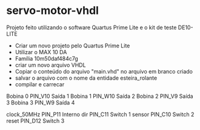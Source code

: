# servo-motor-vhdl

Projeto feito utilizando o software Quartus Prime Lite e o kit de teste DE10-LITE

- Criar um novo projeto pelo Quartus Prime Lite
- Utilizar o MAX 10 DA
- Família 10m50daf484c7g
- criar um novo arquivo VHDL
- Copiar o conteúdo do arquivo "main.vhd" no arquivo em branco criado
- salvar o arquivo com o nome da entidade esteira_rolante
- compilar e carrecar

Bobina 0	PIN_V10	Saída 1
Bobina 1	PIN_W10	Saída 2
Bobina 2	PIN_V9	Saída 3
Bobina 3	PIN_W9	Saída 4

clock_50MHz	PIN_P11	Interno
dir	        PIN_C11	Switch 1
sensor	    PIN_C10	Switch 2
reset	    PIN_D12	Switch 3